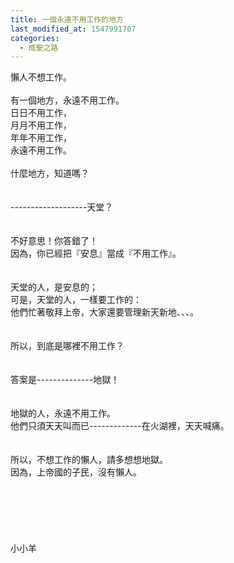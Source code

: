 ```yaml
---
title: 一個永遠不用工作的地方
last_modified_at: 1547991707
categories:
  - 成聖之路
---
```


懶人不想工作。<br><br>有一個地方，永遠不用工作。<br>日日不用工作，<br>月月不用工作，<br>年年不用工作，<br>永遠不用工作。<br><br><!--more-->什麼地方，知道嗎？<br><br><br>-------------------天堂？<br><br><br>不好意思！你答錯了！<br>因為，你已經把『安息』當成『不用工作』。<br><br><br>天堂的人，是安息的；<br>可是，天堂的人，一樣要工作的：<br>他們忙著敬拜上帝，大家還要管理新天新地、、、。<br><br><br>所以，到底是哪裡不用工作？<br><br><br>答案是--------------地獄！<br><br><br>地獄的人，永遠不用工作。<br>他們只須天天叫而已-------------在火湖裡，天天喊痛。<br><br><br>所以，不想工作的懶人，請多想想地獄。<br>因為，上帝國的子民，沒有懶人。<br><br><br><br><br><br><br>小小羊<br><br><br><br><br><br>
